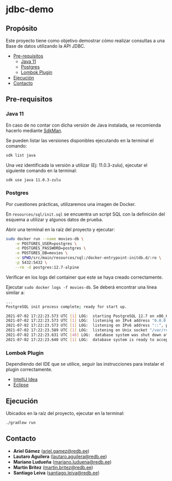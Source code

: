 # jdbc-demo

## Prop&oacute;sito

Este proyecto tiene como objetivo demostrar c&oacute;mo realizar consultas a una Base de datos utilizando la API JDBC.

- [Pre-requisitos](#pre-requisitos)
    * [Java 11](#java-11)
    * [Postgres](#postgres)
    * [Lombok Plugin](#lombok-plugin)
- [Ejecuci&oacute;n](#ejecución)
- [Contacto](#contacto)

## Pre-requisitos

### Java 11

En caso de no contar con dicha versi&oacute;n de Java instalada, se recomienda hacerlo mediante [SdkMan](https://sdkman.io/).

Se pueden listar las versiones disponibles ejecutando en la terminal el comando:

```bash
sdk list java
```

Una vez identificada la versi&oacute;n a utilizar (Ej: 11.0.3-zulu), ejecutar el siguiente comando en la terminal:

 ```bash
 sdk use java 11.0.3-zulu
 ```

### Postgres

Por cuestiones pr&aacute;cticas, utilizaremos una imagen de Docker.

En `resources/sql/init.sql` se encuentra un script SQL con la definici&oacute;n del esquema a utilizar y algunos datos de prueba.

Abrir una terminal en la ra&iacute;z del proyecto y ejecutar:

```bash
sudo docker run --name movies-db \
	-e POSTGRES_USER=postgres \
	-e POSTGRES_PASSWORD=postgres \
	-e POSTGRES_DB=movies \
	-v $PWD/src/main/resources/sql:/docker-entrypoint-initdb.d/:ro \
	-p 5432:5432 \
	--rm -d postgres:12.7-alpine
```

Verificar en los logs del container que este se haya creado correctamente.

Ejecutar `sudo docker logs -f movies-db`. Se deber&aacute; encontrar una linea similar a:

```bash
...
PostgreSQL init process complete; ready for start up.

2021-07-02 17:22:23.573 UTC [1] LOG:  starting PostgreSQL 12.7 on x86_64-pc-linux-musl, compiled by gcc (Alpine 10.3.1_git20210424) 10.3.1 20210424, 64-bit
2021-07-02 17:22:23.573 UTC [1] LOG:  listening on IPv4 address "0.0.0.0", port 5432
2021-07-02 17:22:23.573 UTC [1] LOG:  listening on IPv6 address "::", port 5432
2021-07-02 17:22:23.589 UTC [1] LOG:  listening on Unix socket "/var/run/postgresql/.s.PGSQL.5432"
2021-07-02 17:22:23.631 UTC [48] LOG:  database system was shut down at 2021-07-02 17:22:23 UTC
2021-07-02 17:22:23.640 UTC [1] LOG:  database system is ready to accept connections
```

### Lombok Plugin

Dependiendo del IDE que se utilice, seguir las instrucciones para instalar el plugin correctamente.

- [IntelliJ Idea](https://projectlombok.org/setup/intellij)
- [Eclipse](https://projectlombok.org/setup/eclipse)

## Ejecuci&oacute;n

Ubicados en la ra&iacute;z del proyecto, ejecutar en la terminal:

```bash
./gradlew run
```

## Contacto

- **Ariel Gámez** (ariel.gamez@redb.ee)
- **Lautaro Aguilera** (lautaro.aguilera@redb.ee)
- **Mariano Ludueña** (mariano.luduena@redb.ee)
- **Martin Britez** (martin.britez@redb.ee)
- **Santiago Leiva** (santiago.leiva@redb.ee)
